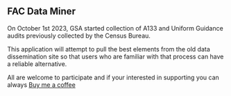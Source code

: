 
## FAC Data Miner

On October 1st 2023, GSA started collection of A133 and Uniform Guidance audits previously collected by the Census Bureau. 

This application will attempt to pull the best elements from the old data dissemination site so that users who are familiar with 
that process can have a reliable alternative.

All are welcome to participate and if your interested in supporting you can always
[Buy me a coffee](http://buymeacoffee.com/rickflagg)
